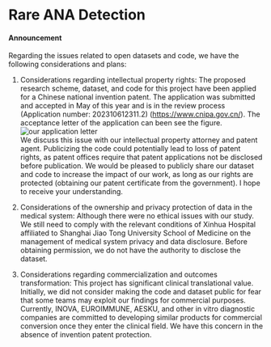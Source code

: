 # Rare ANA Detection

#### Announcement
Regarding the issues related to open datasets and code, we have the following considerations and plans: 
1) Considerations regarding intellectual property rights: The proposed research scheme, dataset, and code for this project have been applied for a Chinese national invention patent. The application was submitted and accepted in May of this year and is in the review process (Application number: 202310612311.2) (https://www.cnipa.gov.cn/). The acceptance letter of the application can been see the figure.
                      ![our application letter](https://foruda.gitee.com/images/1700188238865661940/503373c2_11573942.png "屏幕截图")                                 
We discuss this issue with our intellectual property attorney and patent agent. Publicizing the code could potentially lead to loss of patent rights, as patent offices require that patent applications not be disclosed before publication. 
We would be pleased to publicly share our dataset and code to increase the impact of our work, as long as our rights are protected (obtaining our patent certificate from the government). I hope to receive your understanding.

2) Considerations of the ownership and privacy protection of data in the medical system: Although there were no ethical issues with our study. We still need to comply with the relevant conditions of Xinhua Hospital affiliated to Shanghai Jiao Tong University School of Medicine on the management of medical system privacy and data disclosure. Before obtaining permission, we do not have the authority to disclose the dataset.

3) Considerations regarding commercialization and outcomes transformation: This project has significant clinical translational value. Initially, we did not consider making the code and dataset public for fear that some teams may exploit our findings for commercial purposes. Currently, INOVA, EUROIMMUNE, AESKU, and other in vitro diagnostic companies are committed to developing similar products for commercial conversion once they enter the clinical field. We have this concern in the absence of invention patent protection.